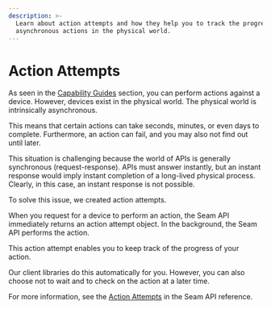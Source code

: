 ```yaml
---
description: >-
  Learn about action attempts and how they help you to track the progress of
  asynchronous actions in the physical world.
---
```


# Action Attempts

As seen in the [Capability Guides](broken-reference) section, you can perform actions against a device. However, devices exist in the physical world. The physical world is intrinsically asynchronous.

This means that certain actions can take seconds, minutes, or even days to complete. Furthermore, an action can fail, and you may also not find out until later.

This situation is challenging because the world of APIs is generally synchronous (request-response). APIs must answer instantly, but an instant response would imply instant completion of a long-lived physical process. Clearly, in this case, an instant response is not possible.

To solve this issue, we created action attempts.

When you request for a device to perform an action, the Seam API immediately returns an action attempt object. In the background, the Seam API performs the action.

This action attempt enables you to keep track of the progress of your action.

Our client libraries do this automatically for you. However, you can also choose not to wait and to check on the action at a later time.

For more information, see the [Action Attempts](../api-clients/action_attempts/) in the Seam API reference.
